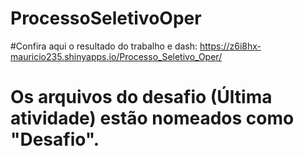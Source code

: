 # ProcessoSeletivoOper 

#Confira aqui o resultado do trabalho e dash:  https://z6i8hx-mauricio235.shinyapps.io/Processo_Seletivo_Oper/

# Os arquivos do desafio (Última atividade) estão nomeados como "Desafio". 
